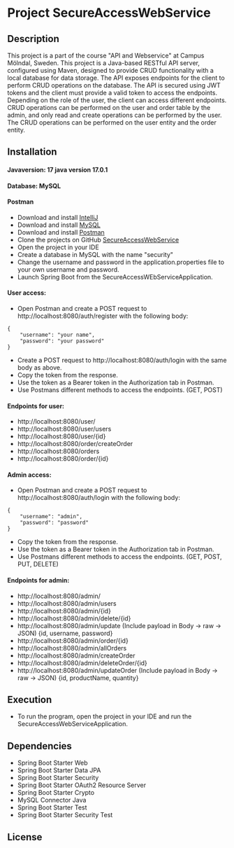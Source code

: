 # Project SecureAccessWebService

## Description
This project is a part of the course "API and Webservice" at Campus Mölndal, Sweden.
This project is a Java-based RESTful API server, configured using Maven, designed to provide CRUD functionality with a local database for data storage.
The API exposes endpoints for the client to perform CRUD operations on the database.
The API is secured using JWT tokens and the client must provide a valid token to access the endpoints.
Depending on the role of the user, the client can access different endpoints. 
CRUD operations can be performed on the user and order table by the admin, and only read and create operations can be performed by the user.
The CRUD operations can be performed on the user entity and the order entity.


## Installation
#### Javaversion: 17 java version 17.0.1
#### Database: MySQL
#### Postman
+ Download and install [IntelliJ](https://www.oracle.com/java/technologies/javase-jdk11-downloads.html)
+ Download and install [MySQL](https://dev.mysql.com/downloads/mysql/)
+ Download and install [Postman](https://www.postman.com/downloads/)
+ Clone the projects on GitHub [SecureAccessWebService](https://github.com/clarabrorson/SecureAccessWebService)
+ Open the project in your IDE
+ Create a database in MySQL with the name "security"
+ Change the username and password in the application.properties file to your own username and password.
+ Launch Spring Boot from the SecureAccessWEbServiceApplication.
#### User access:
+ Open Postman and create a POST request to http://localhost:8080/auth/register with the following body:
```
{
    "username": "your name",
    "password": "your password"
}
```
+ Create a POST request to http://localhost:8080/auth/login with the same body as above.
+ Copy the token from the response.
+ Use the token as a Bearer token in the Authorization tab in Postman.
+ Use Postmans different methods to access the endpoints. (GET, POST)

#### Endpoints for user:
+ http://localhost:8080/user/
+ http://localhost:8080/user/users
+ http://localhost:8080/user/{id}
+ http://localhost:8080/order/createOrder
+ http://localhost:8080/orders
+ http://localhost:8080/order/{id}

#### Admin access:
+ Open Postman and create a POST request to http://localhost:8080/auth/login with the following body:
```
{
    "username": "admin",
    "password": "password"
}
```
+ Copy the token from the response.
+ Use the token as a Bearer token in the Authorization tab in Postman.
+ Use Postmans different methods to access the endpoints. (GET, POST, PUT, DELETE)

#### Endpoints for admin:
+ http://localhost:8080/admin/
+ http://localhost:8080/admin/users
+ http://localhost:8080/admin/{id}
+ http://localhost:8080/admin/delete/{id}
+ http://localhost:8080/admin/update (Include payload in Body -> raw -> JSON) {id, username, password}
+ http://localhost:8080/admin/order/{id}
+ http://localhost:8080/admin/allOrders
+ http://localhost:8080/admin/createOrder
+ http://localhost:8080/admin/deleteOrder/{id}
+ http://localhost:8080/admin/updateOrder (Include payload in Body -> raw -> JSON) {id, productName, quantity}


## Execution
+ To run the program, open the project in your IDE and run the SecureAccessWebServiceApplication.

## Dependencies
+ Spring Boot Starter Web
+ Spring Boot Starter Data JPA 
+ Spring Boot Starter Security
+ Spring Boot Starter OAuth2 Resource Server
+ Spring Boot Starter Crypto
+ MySQL Connector Java
+ Spring Boot Starter Test
+ Spring Boot Starter Security Test

## License



